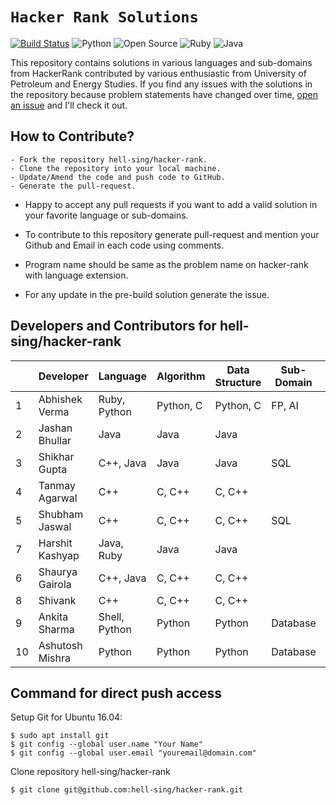 # `Hacker Rank Solutions`

[![Build Status](https://travis-ci.org/boennemann/badges.svg?branch=master)](https://travis-ci.org/boennemann/badges) ![Python](https://img.shields.io/badge/python-3.x-blue.svg) ![Open Source](https://img.shields.io/badge/Type-Open%20Source-red.svg) ![Ruby](https://img.shields.io/badge/Uses-Ruby-yellow.svg) ![Java](https://img.shields.io/badge/Uses-Java-green.svg)  

 This repository contains solutions in various languages and sub-domains from HackerRank contributed by various enthusiastic from University of Petroleum and Energy Studies. If you find any issues with the solutions in the repository because problem statements have changed over time, [open an issue](https://github.com/hell-sing/hacker-rank/issues) and I'll check it out.  

## How to Contribute?
```
- Fork the repository hell-sing/hacker-rank.
- Clone the repository into your local machine.
- Update/Amend the code and push code to GitHub.
- Generate the pull-request.
```

* Happy to accept any pull requests if you want to add a valid solution in your favorite language or sub-domains.

* To contribute to this repository generate pull-request and mention your Github and Email in each code using comments.

* Program name should be same as the problem name on hacker-rank with language extension.

* For any update in the pre-build solution generate the issue.


## Developers and Contributors for hell-sing/hacker-rank

|   |   Developer    |     Language    |  Algorithm  | Data Structure | Sub-Domain | Score | Badge |
|---|----------------|-----------------|-------------|----------------|------------|-------|-------|
| 1 |Abhishek Verma  |  Ruby, Python   |  Python, C  |  Python, C     |  FP, AI    |  54   |       |
| 2 |Jashan Bhullar  |  Java           |  Java       |  Java          |            |  42   |       |
| 3 |Shikhar Gupta   |  C++, Java      |  Java       |  Java          |   SQL      |  12   |       |
| 4 |Tanmay Agarwal  |  C++            |  C, C++     |  C, C++        |            |  6    |       |
| 5 |Shubham Jaswal  |  C++            |  C, C++     |  C, C++        |   SQL      |  24   |       |
| 7 |Harshit Kashyap |  Java, Ruby     |  Java       |  Java          |            |       |       |
| 6 |Shaurya Gairola |  C++, Java      |  C, C++     |  C, C++        |            |       |       |
| 8 |Shivank         |  C++            |  C, C++     |  C, C++        |            |       |       |
| 9 |Ankita Sharma   |  Shell, Python  |  Python     |  Python        |  Database  |       |       |
|10 |Ashutosh Mishra |  Python         |  Python     |  Python        |  Database  |       |       |


## Command for direct push access

Setup Git for Ubuntu 16.04:
```
$ sudo apt install git
$ git config --global user.name "Your Name"
$ git config --global user.email "youremail@domain.com"
```

Clone repository hell-sing/hacker-rank
```
$ git clone git@github.com:hell-sing/hacker-rank.git
```
